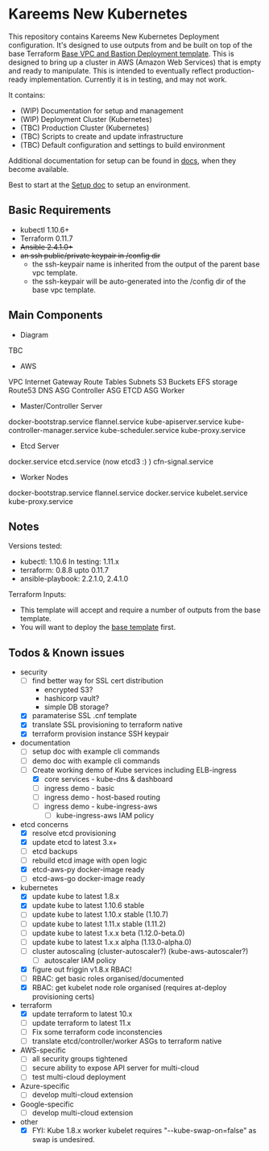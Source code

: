 # Kareems New Kubernetes

This repository contains Kareems New Kubernetes Deployment configuration.
It's designed to use outputs from and be built on top of the base Terraform [Base VPC and Bastion Deployment template](https://github.com/KptnKMan/deploy-vpc-aws).
This is designed to bring up a cluster in AWS (Amazon Web Services) that is empty and ready to manipulate.
This is intended to eventually reflect production-ready implementation.
Currently it is in testing, and may not work.

It contains:

* (WIP) Documentation for setup and management
* (WIP) Deployment Cluster (Kubernetes)
* (TBC) Production Cluster (Kubernetes)
* (TBC) Scripts to create and update infrastructure
* (TBC) Default configuration and settings to build environment

Additional documentation for setup can be found in [docs](docs), when they become available.

Best to start at the [Setup doc](docs/setup.md) to setup an environment.

## Basic Requirements

* kubectl 1.10.6+
* Terraform 0.11.7
* ~~Ansible 2.4.1.0+~~
* ~~an ssh public/private keypair in /config dir~~
  * the ssh-keypair name is inherited from the output of the parent base vpc template.
  * the ssh-keypair will be auto-generated into the /config dir of the base vpc template.

## Main Components

* Diagram

TBC

* AWS

VPC
Internet Gateway
Route Tables
Subnets
S3 Buckets
EFS storage
Route53 DNS
ASG Controller
ASG ETCD
ASG Worker

* Master/Controller Server

docker-bootstrap.service
flannel.service
kube-apiserver.service
kube-controller-manager.service
kube-scheduler.service
kube-proxy.service

* Etcd Server

docker.service
etcd.service (now etcd3 :) )
cfn-signal.service

* Worker Nodes

docker-bootstrap.service
flannel.service
docker.service
kubelet.service
kube-proxy.service

## Notes

Versions tested:

* kubectl: 1.10.6 In testing: 1.11.x
* terraform: 0.8.8 upto 0.11.7
* ansible-playbook: 2.2.1.0, 2.4.1.0

Terraform Inputs:

* This template will accept and require a number of outputs from the base template.
* You will want to deploy the [base template](https://github.com/KptnKMan/deploy-vpc-aws) first.

## Todos & Known issues

* security
  * [ ] find better way for SSL cert distribution
    * encrypted S3?
    * hashicorp vault?
    * simple DB storage?
  * [x] paramaterise SSL .cnf template
  * [x] translate SSL provisioning to terraform native
  * [x] terraform provision instance SSH keypair
* documentation
  * [ ] setup doc with example cli commands
  * [ ] demo doc with example cli commands
  * [ ] Create working demo of Kube services including ELB-ingress
    * [x] core services - kube-dns & dashboard
    * [ ] ingress demo - basic
    * [ ] ingress demo - host-based routing
    * [ ] ingress demo - kube-ingress-aws
      * [ ] kube-ingress-aws IAM policy
* etcd concerns
  * [x] resolve etcd provisioning
  * [x] update etcd to latest 3.x+
  * [ ] etcd backups
  * [ ] rebuild etcd image with open logic
  * [x] etcd-aws-py docker-image ready
  * [ ] etcd-aws-go docker-image ready
* kubernetes
  * [x] update kube to latest 1.8.x
  * [x] update kube to latest 1.10.6 stable
  * [ ] update kube to latest 1.10.x stable (1.10.7)
  * [ ] update kube to latest 1.11.x stable (1.11.2)
  * [ ] update kube to latest 1.x.x beta (1.12.0-beta.0)
  * [ ] update kube to latest 1.x.x alpha (1.13.0-alpha.0)
  * [ ] cluster autoscaling (cluster-autoscaler?) (kube-aws-autoscaler?)
    * [ ] autoscaler IAM policy
  * [x] figure out friggin v1.8.x RBAC!
  * [ ] RBAC: get basic roles organised/documented
  * [x] RBAC: get kubelet node role organised (requires at-deploy provisioning certs)
* terraform
  * [x] update terraform to latest 10.x
  * [ ] update terraform to latest 11.x
  * [ ] Fix some terraform code inconstencies
  * [ ] translate etcd/controller/worker ASGs to terraform native
* AWS-specific
  * [ ] all security groups tightened
  * [ ] secure ability to expose API server for multi-cloud
  * [ ] test multi-cloud deployment
* Azure-specific
  * [ ] develop multi-cloud extension
* Google-specific
  * [ ] develop multi-cloud extension
* other
  * [x] FYI: Kube 1.8.x worker kubelet requires "--kube-swap-on=false" as swap is undesired.
